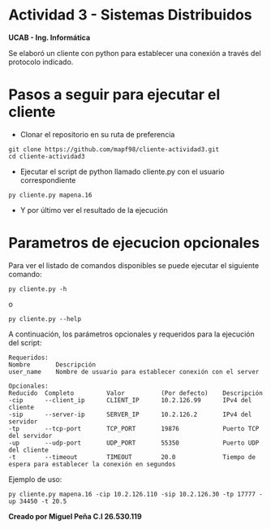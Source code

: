 # Actividad 3 - Sistemas Distribuidos
**UCAB - Ing. Informática**

Se elaboró un cliente con python para establecer una conexión a través del protocolo indicado.

# Pasos a seguir para ejecutar el cliente

+ Clonar el repositorio en su ruta de preferencia
```
git clone https://github.com/mapf98/cliente-actividad3.git
cd cliente-actividad3
```

+ Ejecutar el script de python llamado cliente.py con el usuario correspondiente
```
py cliente.py mapena.16
```

+ Y por último ver el resultado de la ejecución

# Parametros de ejecucion opcionales

Para ver el listado de comandos disponibles se puede ejecutar el siguiente comando:
```
py cliente.py -h
```
o
```
py cliente.py --help
```

A continuación, los parámetros opcionales y requeridos para la ejecución del script:
```
Requeridos:
Nombre       Descripción
user_name    Nombre de usuario para establecer conexión con el server

Opcionales:
Reducido  Completo         Valor          (Por defecto)    Descripción
-cip      --client_ip      CLIENT_IP      10.2.126.99      IPv4 del cliente
-sip      --server-ip      SERVER_IP      10.2.126.2       IPv4 del servidor
-tp       --tcp-port       TCP_PORT       19876            Puerto TCP del servidor
-up       --udp-port       UDP_PORT       55350            Puerto UDP del cliente
-t        --timeout        TIMEOUT        20.0             Tiempo de espera para establecer la conexión en segundos
```

Ejemplo de uso:
```
py cliente.py mapena.16 -cip 10.2.126.110 -sip 10.2.126.30 -tp 17777 -up 34450 -t 20.5
```

**Creado por Miguel Peña C.I 26.530.119**